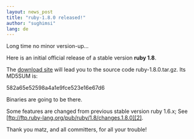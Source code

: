 ```yaml
---
layout: news_post
title: "ruby-1.8.0 released!"
author: "sughimsi"
lang: de
---
```


Long time no minor version-up…

Here is an initial official release of a stable version **ruby 1.8**.

The [download site][1] will lead you to the source code
ruby-1.8.0.tar.gz. Its MD5SUM is:

582a65e52598a4a1e9fce523e16e67d6

Binaries are going to be there.

Some features are changed from previous stable version ruby 1.6.x; See
[ftp://ftp.ruby-lang.org/pub/ruby/1.8/changes.1.8.0][2].

Thank you matz, and all committers, for all your trouble!



[1]: http://www.ruby-lang.org/download-1.8.0.rbx 
[2]: ftp://ftp.ruby-lang.org/pub/ruby/1.8/changes.1.8.0 
